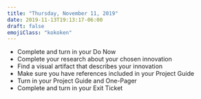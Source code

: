 ```yaml
---
title: "Thursday, November 11, 2019"
date: 2019-11-13T19:13:17-06:00
draft: false
emojiClass: "kokoken"
---
```


- Complete and turn in your Do Now
- Complete your research about your chosen innovation
- Find a visual artifact that describes your innovation
- Make sure you have references included in your Project Guide
- Turn in your Project Guide and One-Pager
- Complete and turn in your Exit Ticket